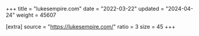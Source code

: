 +++
title = "lukesempire.com"
date = "2022-03-22"
updated = "2024-04-24"
weight = 45607

[extra]
source = "https://lukesempire.com/"
ratio = 3
size = 45
+++
